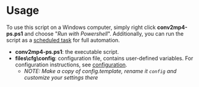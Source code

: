 # **Usage**

To use this script on a Windows computer, simply right click **conv2mp4-ps.ps1** and choose "*Run with Powershell*". Additionally, you can run the script as a [scheduled task](/docs/SCHEDULED_TASK.md) for full automation.

* **conv2mp4-ps.ps1**: the executable script.
* **files\cfg\config**: configuration file, contains user-defined variables. For configuration instructions, see [configuration](/docs/CONFIGURATION.md).
    - *NOTE: Make a copy of config.template, rename it `config` and customize your settings there*